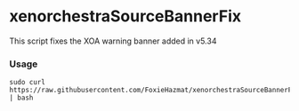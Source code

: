 # xenorchestraSourceBannerFix

This script fixes the XOA warning banner added in v5.34

### Usage
```
sudo curl https://raw.githubusercontent.com/FoxieHazmat/xenorchestraSourceBannerFix/master/xenorchestraSourceBannerFix.sh | bash
```

